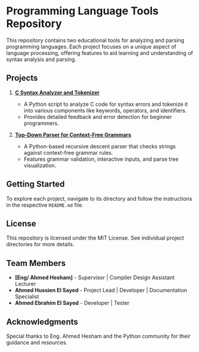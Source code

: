 # Programming Language Tools Repository

This repository contains two educational tools for analyzing and parsing programming languages. Each project focuses on a unique aspect of language processing, offering features to aid learning and understanding of syntax analysis and parsing.

## Projects

1. [**C Syntax Analyzer and Tokenizer**](C-Syntax-Analyzer-and-Tokenizer/README.md)
   - A Python script to analyze C code for syntax errors and tokenize it into various components like keywords, operators, and identifiers.
   - Provides detailed feedback and error detection for beginner programmers.

2. [**Top-Down Parser for Context-Free Grammars**](Top-Down-Parser/)
   - A Python-based recursive descent parser that checks strings against context-free grammar rules.
   - Features grammar validation, interactive inputs, and parse tree visualization.

## Getting Started

To explore each project, navigate to its directory and follow the instructions in the respective `README.md` file.

## License

This repository is licensed under the MIT License. See individual project directories for more details.

## Team Members

- **[Eng/ Ahmed Hesham]** - Supervisor | Compiler Design Assistant Lecturer
- **Ahmed Hussien El Sayed** - Project Lead | Developer | Documentation Specialist
- **Ahmed Ebrahim El Sayed** - Developer | Tester

## Acknowledgments

Special thanks to Eng. Ahmed Hesham and the Python community for their guidance and resources.
